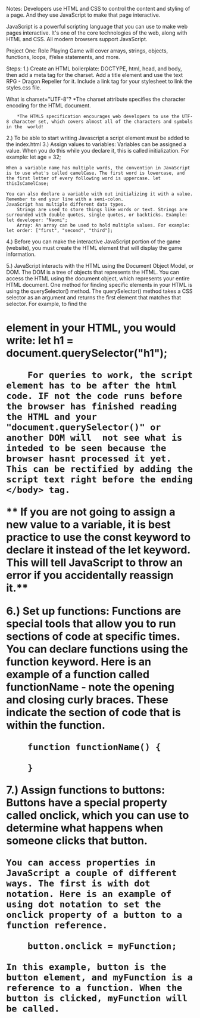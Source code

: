 Notes:
Developers use HTML and CSS to control the content and styling of a page. And they use JavaScript to make that page interactive.

JavaScript is a powerful scripting language that you can use to make web pages interactive. It's one of the core technologies of the web, along with HTML and CSS. All modern browsers support JavaScript.

Project One: Role Playing Game will cover arrays, strings, objects, functions, loops, if/else statements, and more. 

Steps:
1.) Create an HTML boilerplate: DOCTYPE, html, head, and body, then add a meta tag for the charset. Add a title element and use the text RPG - Dragon Repeller for it. Include a link tag for your stylesheet to link the styles.css file. 

What is charset="UTF-8"? 
    *The charset attribute specifies the character encoding for the HTML document.

        *The HTML5 specification encourages web developers to use the UTF-8 character set, which covers almost all of the characters and symbols in the  world!

2.) To be able to start writing Javascript a script element must be added to the index.html
3.) Assign values to variables:
    Variables can be assigned a value. When you do this while you declare it, this is called initialization. For example: let age = 32;

    When a variable name has multiple words, the convention in JavaScript is to use what's called camelCase. The first word is lowercase, and the first letter of every following word is uppercase. let thisIsCamelCase;

    You can also declare a variable with out initializing it with a value. Remember to end your line with a semi-colon. 
    JavaScript has multiple different data types. 
        Strings are used to store things like words or text. Strings are surrounded with double quotes, single quotes, or backticks. Example: let developer: "Naomi";
        Array: An array can be used to hold multiple values. For example: let order: ["first", "second", "third"];

4.) Before you can make the interactive JavaScript portion of the game (website), you must create the HTML element that will display the game information. 

5.) JavaScript interacts with the HTML using the Document Object Model, or DOM. The DOM is a tree of objects that represents the HTML. You can access the HTML using the document object, which represents your entire HTML document.
    One method for finding specific elements in your HTML is using the querySelector() method. The querySelector() method takes a CSS selector as an argument and returns the first element that matches that selector. For example, to find the <h1> element in your HTML, you would write:
        let h1 = document.querySelector("h1");

        For queries to work, the script element has to be after the html code. IF not the code runs before the browser has finished reading the HTML and your "document.querySelector()" or another DOM will  not see what is inteded to be seen because the browser hasnt processed it yet. This can be rectified by adding the script text right before the ending </body> tag.

** If you are not going to assign a new value to a variable, it is best practice to use the const keyword to declare it instead of the let keyword. This will tell JavaScript to throw an error if you accidentally reassign it.**

6.) Set up functions:
    Functions are special tools that allow you to run sections of code at specific times. You can declare functions using the function keyword. Here is an example of a function called functionName - note the opening and closing curly braces. These indicate the section of code that is within the function.

        function functionName() {

        }

7.) Assign functions to buttons:
    Buttons have a special property called onclick, which you can use to determine what happens when someone clicks that button.

    You can access properties in JavaScript a couple of different ways. The first is with dot notation. Here is an example of using dot notation to set the onclick property of a button to a function reference.

        button.onclick = myFunction;
    
    In this example, button is the button element, and myFunction is a reference to a function. When the button is clicked, myFunction will be called.